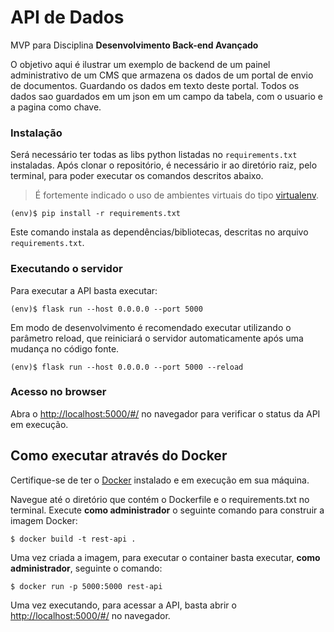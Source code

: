 # API de Dados

MVP para Disciplina **Desenvolvimento Back-end Avançado** 

O objetivo aqui é ilustrar um exemplo de backend de um painel administrativo de um CMS que armazena os dados de um portal de envio de documentos. Guardando os dados em texto deste portal. Todos os dados sao guardados em um json em um campo da tabela, com o usuario e a pagina como chave.


### Instalação

Será necessário ter todas as libs python listadas no `requirements.txt` instaladas.
Após clonar o repositório, é necessário ir ao diretório raiz, pelo terminal, para poder executar os comandos descritos abaixo.

> É fortemente indicado o uso de ambientes virtuais do tipo [virtualenv](https://virtualenv.pypa.io/en/latest/installation.html).

```
(env)$ pip install -r requirements.txt
```

Este comando instala as dependências/bibliotecas, descritas no arquivo `requirements.txt`.


### Executando o servidor

Para executar a API  basta executar:

```
(env)$ flask run --host 0.0.0.0 --port 5000
```

Em modo de desenvolvimento é recomendado executar utilizando o parâmetro reload, que reiniciará o servidor
automaticamente após uma mudança no código fonte. 

```
(env)$ flask run --host 0.0.0.0 --port 5000 --reload
```

### Acesso no browser

Abra o [http://localhost:5000/#/](http://localhost:5000/#/) no navegador para verificar o status da API em execução.


## Como executar através do Docker

Certifique-se de ter o [Docker](https://docs.docker.com/engine/install/) instalado e em execução em sua máquina.

Navegue até o diretório que contém o Dockerfile e o requirements.txt no terminal.
Execute **como administrador** o seguinte comando para construir a imagem Docker:

```
$ docker build -t rest-api .
```

Uma vez criada a imagem, para executar o container basta executar, **como administrador**, seguinte o comando:

```
$ docker run -p 5000:5000 rest-api
```

Uma vez executando, para acessar a API, basta abrir o [http://localhost:5000/#/](http://localhost:5000/#/) no navegador.